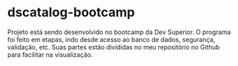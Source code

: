 # dscatalog-bootcamp

Projeto está sendo desenvolvido no bootcamp da Dev Superior. O programa foi feito em etapas, indo desde acesso ao banco de dados, segurança, validação, etc. Suas partes estão
divididas no meu repositório no Github para facilitar na visualização.

